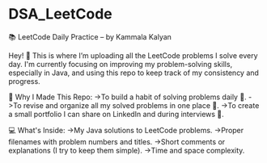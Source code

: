 # DSA_LeetCode

📚 LeetCode Daily Practice – by Kammala Kalyan

Hey! 👋
This is where I’m uploading all the LeetCode problems I solve every day. I'm currently focusing on improving my problem-solving skills, especially in Java, and using this repo to keep track of my consistency and progress.

📌 Why I Made This Repo:
->To build a habit of solving problems daily 🧠.
->To revise and organize all my solved problems in one place 📂.
->To create a small portfolio I can share on LinkedIn and during interviews 💼.

💻 What's Inside:
->My Java solutions to LeetCode problems.
->Proper filenames with problem numbers and titles.
->Short comments or explanations (I try to keep them simple).
->Time and space complexity.
